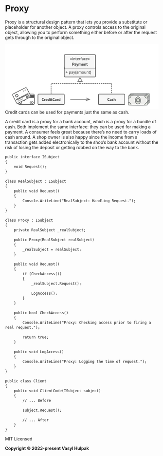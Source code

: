 ﻿# Proxy
Proxy is a structural design pattern that lets you provide a substitute or placeholder for another object. A proxy controls access to the original object, allowing you to perform something either before or after the request gets through to the original object.


![img.png](../../Images/proxy.png) Credit cards can be used for payments just the same as cash.

A credit card is a proxy for a bank account, which is a proxy for a bundle of cash. Both implement the same interface: they can be used for making a payment. A consumer feels great because there’s no need to carry loads of cash around. A shop owner is also happy since the income from a transaction gets added electronically to the shop’s bank account without the risk of losing the deposit or getting robbed on the way to the bank.


```
public interface ISubject
{
    void Request();
}

class RealSubject : ISubject
{
    public void Request()
    {
        Console.WriteLine("RealSubject: Handling Request.");
    }
}

class Proxy : ISubject
{
    private RealSubject _realSubject;
    
    public Proxy(RealSubject realSubject)
    {
        _realSubject = realSubject;
    }
    
    public void Request()
    {
        if (CheckAccess())
        {
            _realSubject.Request();

            LogAccess();
        }
    }
    
    public bool CheckAccess()
    {
        Console.WriteLine("Proxy: Checking access prior to firing a real request.");

        return true;
    }
    
    public void LogAccess()
    {
        Console.WriteLine("Proxy: Logging the time of request.");
    }
}

public class Client
{
    public void ClientCode(ISubject subject)
    {
        // ... Before
        
        subject.Request();
        
        // ... After
    }
}
```

MIT Licensed

**Copyright © 2023-present Vasyl Hulpak**
